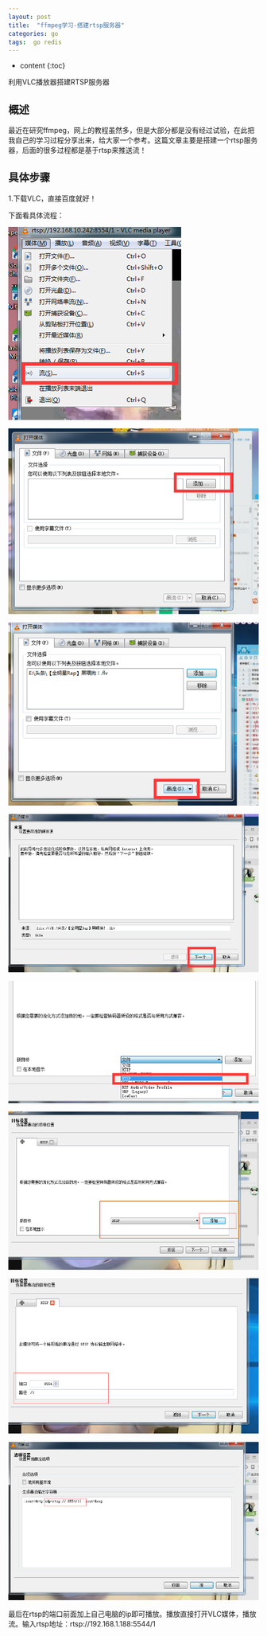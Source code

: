 ```yaml
---
layout: post
title:  "ffmpeg学习-搭建rtsp服务器"
categories: go
tags:  go redis
---
```



* content
{:toc}

利用VLC播放器搭建RTSP服务器

<!--excerpt-->

## 概述

最近在研究ffmpeg，网上的教程虽然多，但是大部分都是没有经过试验，在此把我自己的学习过程分享出来，给大家一个参考。这篇文章主要是搭建一个rtsp服务器，后面的很多过程都是基于rtsp来推送流！

## 具体步骤

1.下载VLC，直接百度就好！

下面看具体流程：

![](https://raw.githubusercontent.com/liyoung1992/liyoung1992.github.io/master/image/rtsp-1.png)

![](https://raw.githubusercontent.com/liyoung1992/liyoung1992.github.io/master/image/rtsp-2.png)

![](https://raw.githubusercontent.com/liyoung1992/liyoung1992.github.io/master/image/rtsp-3.png)

![](https://raw.githubusercontent.com/liyoung1992/liyoung1992.github.io/master/image/rtsp-4.png)

![](https://raw.githubusercontent.com/liyoung1992/liyoung1992.github.io/master/image/rtsp-5.png)

![](https://raw.githubusercontent.com/liyoung1992/liyoung1992.github.io/master/image/rtsp-6.png)

![](https://raw.githubusercontent.com/liyoung1992/liyoung1992.github.io/master/image/rtsp-7.png)

![](https://raw.githubusercontent.com/liyoung1992/liyoung1992.github.io/master/image/rtsp-8.png)


最后在rtsp的端口前面加上自己电脑的ip即可播放。播放直接打开VLC媒体，播放流。输入rtsp地址：rtsp://192.168.1.188:5544/1






